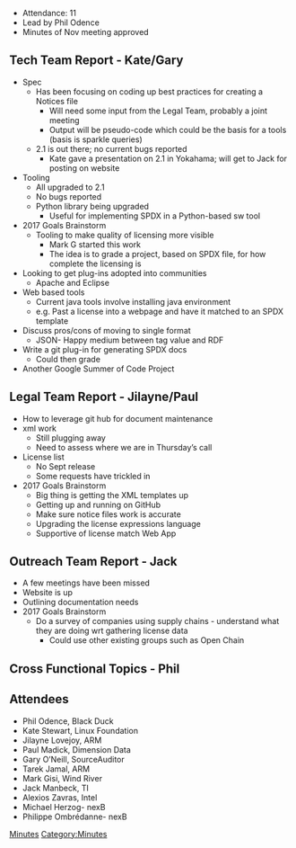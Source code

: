   - Attendance: 11
  - Lead by Phil Odence
  - Minutes of Nov meeting approved

## Tech Team Report - Kate/Gary

  - Spec
      - Has been focusing on coding up best practices for creating a
        Notices file
          - Will need some input from the Legal Team, probably a joint
            meeting
          - Output will be pseudo-code which could be the basis for a
            tools (basis is sparkle queries)
      - 2.1 is out there; no current bugs reported
          - Kate gave a presentation on 2.1 in Yokahama; will get to
            Jack for posting on website
  - Tooling
      - All upgraded to 2.1
      - No bugs reported
      - Python library being upgraded
          - Useful for implementing SPDX in a Python-based sw tool
  - 2017 Goals Brainstorm
      - Tooling to make quality of licensing more visible
          - Mark G started this work
          - The idea is to grade a project, based on SPDX file, for how
            complete the licensing is
  - Looking to get plug-ins adopted into communities
      - Apache and Eclipse
  - Web based tools
      - Current java tools involve installing java environment
      - e.g. Past a license into a webpage and have it matched to an
        SPDX template
  - Discuss pros/cons of moving to single format
      - JSON- Happy medium between tag value and RDF
  - Write a git plug-in for generating SPDX docs
      - Could then grade
  - Another Google Summer of Code Project

## Legal Team Report - Jilayne/Paul

  - How to leverage git hub for document maintenance
  - xml work
      - Still plugging away
      - Need to assess where we are in Thursday’s call
  - License list
      - No Sept release
      - Some requests have trickled in
  - 2017 Goals Brainstorm
      - Big thing is getting the XML templates up
      - Getting up and running on GitHub
      - Make sure notice files work is accurate
      - Upgrading the license expressions language
      - Supportive of license match Web App

## Outreach Team Report - Jack

  - A few meetings have been missed
  - Website is up
  - Outlining documentation needs
  - 2017 Goals Brainstorm
      - Do a survey of companies using supply chains - understand what
        they are doing wrt gathering license data
          - Could use other existing groups such as Open Chain

## Cross Functional Topics - Phil

## Attendees

  - Phil Odence, Black Duck
  - Kate Stewart, Linux Foundation
  - Jilayne Lovejoy, ARM
  - Paul Madick, Dimension Data
  - Gary O’Neill, SourceAuditor
  - Tarek Jamal, ARM
  - Mark Gisi, Wind River
  - Jack Manbeck, TI
  - Alexios Zavras, Intel
  - Michael Herzog- nexB
  - Philippe Ombrédanne- nexB

[Minutes](Category:General "wikilink")
[Category:Minutes](Category:Minutes "wikilink")
